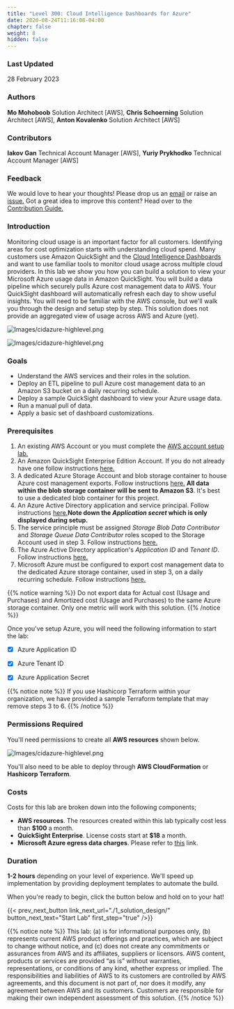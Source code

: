 ```yaml
---
title: "Level 300: Cloud Intelligence Dashboards for Azure"
date: 2020-08-24T11:16:08-04:00
chapter: false
weight: 8
hidden: false
---
```


### Last Updated

28 February 2023

### Authors

**Mo Mohoboob** Solution Architect [AWS], **Chris Schoerning** Solution Architect [AWS], **Anton Kovalenko** Solution Architect [AWS]

### Contributors
**Iakov Gan** Technical Account Manager [AWS], **Yuriy Prykhodko** Technical Account Manager [AWS]

### Feedback

We would love to hear your thoughts! Please drop us an [email](mailto:cloud-intelligence-dashboards@amazon.com) or raise an [issue.](/contributing/02_reportingbugs/) Got a great idea to improve this content? Head over to the [Contribution Guide.](/contributing/)

### Introduction
Monitoring cloud usage is an important factor for all customers. Identifying areas for cost optimization starts with understanding cloud spend. Many customers use Amazon QuickSight and the [Cloud Intelligence Dashboards](/cost/200_labs/200_cloud_intelligence/) and want to use familiar tools to monitor cloud usage across multiple cloud providers. In this lab we show you how you can build a solution to view your Microsoft Azure usage data in Amazon QuickSight. You will build a data pipeline which securely pulls Azure cost management data to AWS. Your QuickSight dashboard will automatically refresh each day to show useful insights. You will need to be familiar with the AWS console, but we'll walk you through the design and setup step by step. This solution does not provide an aggregated view of usage across AWS and Azure (yet).

![Images/cidazure-highlevel.png](/Cost/300_Cloud_Intelligence_Dashboard_for_Azure/Images/cidazure-dashboard-1.png?width=1000px)

![Images/cidazure-highlevel.png](/Cost/300_Cloud_Intelligence_Dashboard_for_Azure/Images/cidazure-dashboard-3.png?width=1000px)

### Goals

* Understand the AWS services and their roles in the solution.
* Deploy an ETL pipeline to pull Azure cost management data to an Amazon S3 bucket on a daily recurring schedule.
* Deploy a sample QuickSight dashboard to view your Azure usage data.
* Run a manual pull of data.
* Apply a basic set of dashboard customizations.

### Prerequisites

1. An existing AWS Account or you must complete the [AWS account setup lab.](/cost/100_labs/100_1_aws_account_setup/)
2. An Amazon QuickSight Enterprise Edition Account. If you do not already have one follow instructions [here.](https://aws.amazon.com/premiumsupport/knowledge-center/quicksight-enterprise-account/)
3. A dedicated Azure Storage Account and blob storage container to house Azure cost management exports. Follow instructions [here.](https://learn.microsoft.com/en-us/azure/storage/common/storage-account-create?tabs=azure-portal) **All data within the blob storage container will be sent to Amazon S3**. It's best to use a dedicated blob container for this project.
4. An Azure Active Directory application and service principal. Follow instructions [here.](https://learn.microsoft.com/en-us/azure/active-directory/develop/howto-create-service-principal-portal)**Note down the *Application secret* which is only displayed during setup.**
5. The service principle must be assigned *Storage Blob Data Contributor* and *Storage Queue Data Contributor* roles scoped to the Storage Account used in step 3. Follow instructions [here.](https://learn.microsoft.com/en-us/azure/storage/blobs/assign-azure-role-data-access?tabs=portal)
6. The Azure Active Directory application's *Application ID* and *Tenant ID*. Follow instructions [here.](https://learn.microsoft.com/en-us/azure/active-directory/develop/howto-create-service-principal-portal#sign-in-to-the-application)
7. Microsoft Azure must be configured to export cost management data to the dedicated Azure storage container, used in step 3, on a daily recurring schedule. Follow instructions [here.](https://learn.microsoft.com/en-us/azure/cost-management-billing/costs/tutorial-export-acm-data?tabs=azure-portal)

{{% notice warning %}}
Do not export data for Actual cost (Usage and Purchases) and Amortized cost (Usage and Purchases) to the same Azure storage container. Only one metric will work with this solution. 
{{% /notice %}} 

Once you've setup Azure, you will need the following information to start the lab:

- [x] Azure Application ID
- [x] Azure Tenant ID
- [x] Azure Application Secret


{{% notice note %}}
If you use Hashicorp Terraform within your organization, we have provided a sample Terraform template that may remove steps 3 to 6.
{{% /notice %}} 

### Permissions Required

You'll need permissions to create all **AWS resources** shown below.

![Images/cidazure-highlevel.png](/Cost/300_Cloud_Intelligence_Dashboard_for_Azure/Images/cidazure-highlevel.png)

You'll also need to be able to deploy through **AWS CloudFormation** or **Hashicorp Terraform**. 

<to complete>

### Costs

Costs for this lab are broken down into the following components;

* **AWS resources**. The resources created within this lab typically cost less than **$100** a month. 
* **QuickSight Enterprise**. License costs start at **$18** a month.
* **Microsoft Azure egress data charges**. Please refer to [this](https://azure.microsoft.com/en-us/pricing/details/bandwidth/) link.

### Duration

**1-2 hours** depending on your level of experience. We'll speed up implementation by providing deployment templates to automate the build.

When you're ready to begin, click the button below and hold on to your hat!

{{< prev_next_button link_next_url="./1_solution_design/" button_next_text="Start Lab" first_step="true" />}}

{{% notice note %}}
 This lab: (a) is for informational purposes only, (b) represents current AWS product offerings and practices, which are subject to change without notice, and (c) does not create any commitments or assurances from AWS and its affiliates, suppliers or licensors. AWS content, products or services are provided “as is” without warranties, representations, or conditions of any kind, whether express or implied. The responsibilities and liabilities of AWS to its customers are controlled by AWS agreements, and this document is not part of, nor does it modify, any agreement between AWS and its customers. Customers are responsible for making their own independent assessment of this solution.
{{% /notice %}}